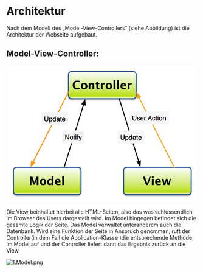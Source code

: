 # Architektur

Nach dem Modell des „Model-View-Controllers“ (siehe Abbildung) ist die Architektur der Webseite aufgebaut.

## Model-View-Controller:

![1.Model.png](/Docu/mvc-diagram1.png)

Die View beinhaltet hierbei alle HTML-Seiten, also das was schlussendlich im Browser des Users dargestellt wird. Im Model hingegen befindet sich die gesamte Logik der Seite. Das Model verwaltet unteranderem auch die Datenbank. Wird eine Funktion der Seite in Anspruch genommen, ruft der Controller(in dem Fall die Application-Klasse )die entsprechende Methode im Model auf und der Controller liefert dann das Ergebnis zurück an die View.

![1.Model.png](Kontakt)
